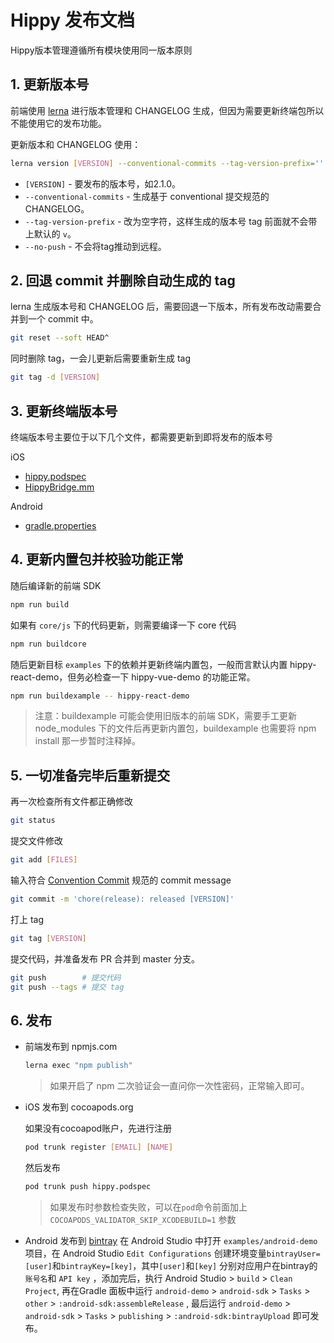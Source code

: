 # Hippy 发布文档

Hippy版本管理遵循所有模块使用同一版本原则

## 1. 更新版本号

前端使用 [lerna](https://lerna.js.org/) 进行版本管理和 CHANGELOG 生成，但因为需要更新终端包所以不能使用它的发布功能。

更新版本和 CHANGELOG 使用：

```bash
lerna version [VERSION] --conventional-commits --tag-version-prefix='' --no-push
```

* `[VERSION]` - 要发布的版本号，如2.1.0。
* `--conventional-commits` - 生成基于 conventional 提交规范的 CHANGELOG。
* `--tag-version-prefix` - 改为空字符，这样生成的版本号 tag 前面就不会带上默认的 `v`。
* `--no-push` - 不会将tag推动到远程。

## 2. 回退 commit 并删除自动生成的 tag

lerna 生成版本号和 CHANGELOG 后，需要回退一下版本，所有发布改动需要合并到一个 commit 中。

```bash
git reset --soft HEAD^
```

同时删除 tag，一会儿更新后需要重新生成 tag

```bash
git tag -d [VERSION]
```

## 3. 更新终端版本号

终端版本号主要位于以下几个文件，都需要更新到即将发布的版本号

iOS

* [hippy.podspec](https://github.com/Tencent/Hippy/blob/master/hippy.podspec#L11)
* [HippyBridge.mm](https://github.com/Tencent/Hippy/blob/master/ios/sdk/base/HippyBridge.mm#L45)

Android

* [gradle.properties](https://github.com/Tencent/Hippy/blob/master/android/sdk/gradle.properties#L25)

## 4. 更新内置包并校验功能正常

随后编译新的前端 SDK

```bash
npm run build
```

如果有 `core/js` 下的代码更新，则需要编译一下 core 代码

```bash
npm run buildcore
```

随后更新目标 `examples` 下的依赖并更新终端内置包，一般而言默认内置 hippy-react-demo，但务必检查一下 hippy-vue-demo 的功能正常。

```bash
npm run buildexample -- hippy-react-demo
```

> 注意：buildexample 可能会使用旧版本的前端 SDK，需要手工更新 node_modules 下的文件后再更新内置包，buildexample 也需要将 npm install 那一步暂时注释掉。

## 5. 一切准备完毕后重新提交

再一次检查所有文件都正确修改

```bash
git status
```

提交文件修改

```bash
git add [FILES]
```

输入符合 [Convention Commit](https://conventionalcommits.org/) 规范的 commit message

```bash
git commit -m 'chore(release): released [VERSION]'
```

打上 tag

```bash
git tag [VERSION]
```

提交代码，并准备发布 PR 合并到 master 分支。

```bash
git push        # 提交代码
git push --tags # 提交 tag
```

## 6. 发布

* 前端发布到 npmjs.com

  ```bash
  lerna exec "npm publish"
  ```

  > 如果开启了 npm 二次验证会一直问你一次性密码，正常输入即可。

* iOS 发布到 cocoapods.org

    如果没有cocoapod账户，先进行注册

    ```bash
    pod trunk register [EMAIL] [NAME]
    ```

    然后发布

    ```bash
    pod trunk push hippy.podspec
    ```

  > 如果发布时参数检查失败，可以在`pod`命令前面加上 `COCOAPODS_VALIDATOR_SKIP_XCODEBUILD=1` 参数

* Android 发布到 [bintray](https://bintray.com/beta/#/hippy/Hippy/hippy-release?tab=overview)
 在 Android Studio 中打开 `examples/android-demo` 项目，在 Android
   Studio `Edit Configurations` 创建环境变量`bintrayUser=[user]`和`bintrayKey=[key]`，其中`[user]`和`[key]` 分别对应用户在bintray的 `账号名`和 `API key` ，添加完后，执行 Android Studio > `build` > `Clean Project`, 再在Gradle 面板中运行 `android-demo` > `android-sdk` > `Tasks` > `other` > `:android-sdk:assembleRelease` , 最后运行 `android-demo` > `android-sdk` > `Tasks` > `publishing` > `:android-sdk:bintrayUpload` 即可发布。
